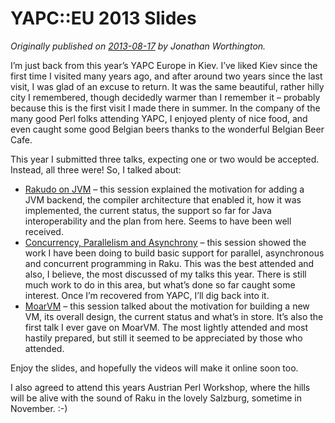 # YAPC::EU 2013 Slides
    
*Originally published on [2013-08-17](https://6guts.wordpress.com/2013/08/17/yapceu-2013-slides/) by Jonathan Worthington.*

I’m just back from this year’s YAPC Europe in Kiev. I’ve liked Kiev since the first time I visited many years ago, and after around two years since the last visit, I was glad of an excuse to return. It was the same beautiful, rather hilly city I remembered, though decidedly warmer than I remember it – probably because this is the first visit I made there in summer. In the company of the many good Perl folks attending YAPC, I enjoyed plenty of nice food, and even caught some good Belgian beers thanks to the wonderful Belgian Beer Cafe.

This year I submitted three talks, expecting one or two would be accepted. Instead, all three were! So, I talked about:

- [Rakudo on JVM](http://jnthn.net/papers/2013-yapceu-jvm.pdf) – this session explained the motivation for adding a JVM backend, the compiler architecture that enabled it, how it was implemented, the current status, the support so far for Java interoperability and the plan from here. Seems to have been well received.
- [Concurrency, Parallelism and Asynchrony](http://jnthn.net/papers/2013-yapceu-conc.pdf) – this session showed the work I have been doing to build basic support for parallel, asynchronous and concurrent programming in Raku. This was the best attended and also, I believe, the most discussed of my talks this year. There is still much work to do in this area, but what’s done so far caught some interest. Once I’m recovered from YAPC, I’ll dig back into it.
- [MoarVM](http://jnthn.net/papers/2013-yapceu-moarvm.pdf) – this session talked about the motivation for building a new VM, its overall design, the current status and what’s in store. It’s also the first talk I ever gave on MoarVM. The most lightly attended and most hastily prepared, but still it seemed to be appreciated by those who attended.

Enjoy the slides, and hopefully the videos will make it online soon too.

I also agreed to attend this years Austrian Perl Workshop, where the hills will be alive with the sound of Raku in the lovely Salzburg, sometime in November. :-)
